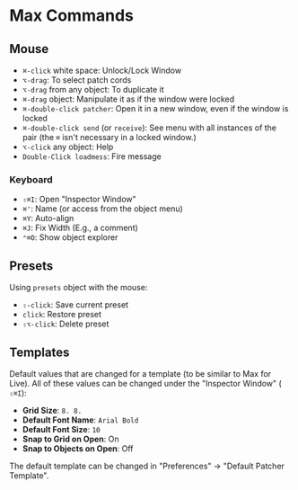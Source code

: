 # Max Commands

## Mouse

- `⌘-click` white space: Unlock/Lock Window
- `⌥-drag`: To select patch cords
- `⌥-drag` from any object: To duplicate it
- `⌘-drag` object: Manipulate it as if the window were locked
- `⌘-double-click patcher`: Open it in a new window, even if the window is locked
- `⌘-double-click send` (or `receive`): See menu with all instances of the pair (the `⌘` isn't necessary in a locked window.)
- `⌥-click` any object: Help
- `Double-Click loadmess`: Fire message

### Keyboard

- `⇧⌘I`: Open "Inspector Window"
- `⌘'`: Name (or access from the object menu)
- `⌘Y`: Auto-align
- `⌘J`: Fix Width (E.g., a comment)
- `⌃⌘O`: Show object explorer

## Presets

Using `presets` object with the mouse:

- `⇧-click`: Save current preset
- `click`: Restore preset
- `⇧⌥-click`: Delete preset

## Templates

Default values that are changed for a template (to be similar to Max for Live). All of these values can be changed under the "Inspector Window" ( `⇧⌘I`):

- **Grid Size**: `8. 8.`
- **Default Font Name**: `Arial Bold`
- **Default Font Size**: `10`
- **Snap to Grid on Open**: On
- **Snap to Objects on Open**: Off

The default template can be changed in "Preferences" -> "Default Patcher Template".
